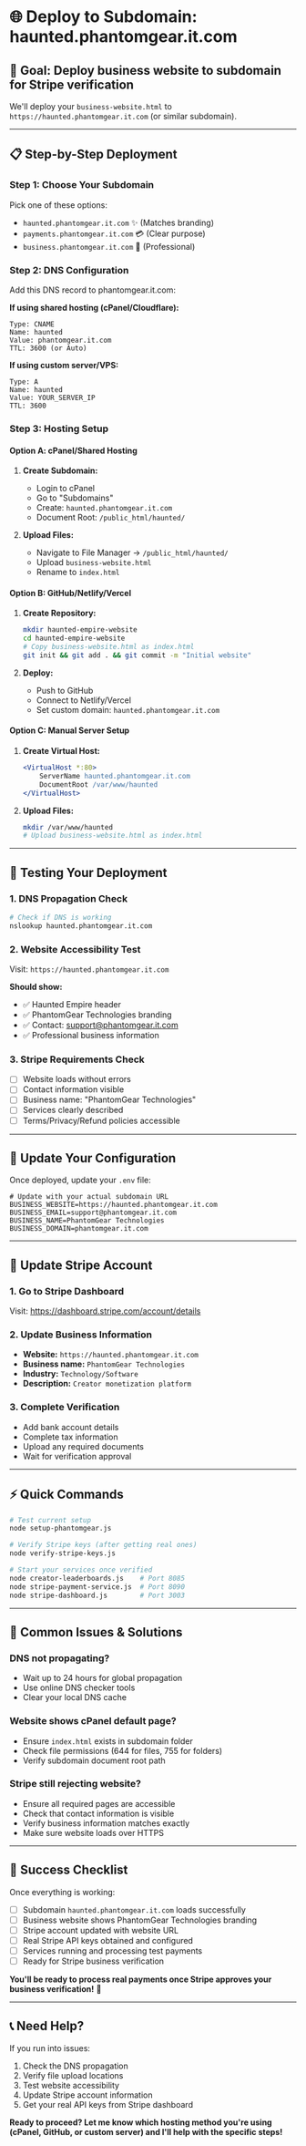 # 🌐 Deploy to Subdomain: haunted.phantomgear.it.com

## 🎯 Goal: Deploy business website to subdomain for Stripe verification

We'll deploy your `business-website.html` to `https://haunted.phantomgear.it.com` (or similar subdomain).

---

## 📋 Step-by-Step Deployment

### Step 1: Choose Your Subdomain
Pick one of these options:
- `haunted.phantomgear.it.com` ✨ (Matches branding)
- `payments.phantomgear.it.com` 💳 (Clear purpose)
- `business.phantomgear.it.com` 🏢 (Professional)

### Step 2: DNS Configuration

Add this DNS record to phantomgear.it.com:

**If using shared hosting (cPanel/Cloudflare):**
```
Type: CNAME
Name: haunted
Value: phantomgear.it.com
TTL: 3600 (or Auto)
```

**If using custom server/VPS:**
```
Type: A
Name: haunted  
Value: YOUR_SERVER_IP
TTL: 3600
```

### Step 3: Hosting Setup

#### Option A: cPanel/Shared Hosting
1. **Create Subdomain:**
   - Login to cPanel
   - Go to "Subdomains"
   - Create: `haunted.phantomgear.it.com`
   - Document Root: `/public_html/haunted/`

2. **Upload Files:**
   - Navigate to File Manager → `/public_html/haunted/`
   - Upload `business-website.html`
   - Rename to `index.html`

#### Option B: GitHub/Netlify/Vercel
1. **Create Repository:**
   ```bash
   mkdir haunted-empire-website
   cd haunted-empire-website
   # Copy business-website.html as index.html
   git init && git add . && git commit -m "Initial website"
   ```

2. **Deploy:**
   - Push to GitHub
   - Connect to Netlify/Vercel
   - Set custom domain: `haunted.phantomgear.it.com`

#### Option C: Manual Server Setup
1. **Create Virtual Host:**
   ```apache
   <VirtualHost *:80>
       ServerName haunted.phantomgear.it.com
       DocumentRoot /var/www/haunted
   </VirtualHost>
   ```

2. **Upload Files:**
   ```bash
   mkdir /var/www/haunted
   # Upload business-website.html as index.html
   ```

---

## 🧪 Testing Your Deployment

### 1. DNS Propagation Check
```bash
# Check if DNS is working
nslookup haunted.phantomgear.it.com
```

### 2. Website Accessibility Test
Visit: `https://haunted.phantomgear.it.com`

**Should show:**
- ✅ Haunted Empire header
- ✅ PhantomGear Technologies branding  
- ✅ Contact: support@phantomgear.it.com
- ✅ Professional business information

### 3. Stripe Requirements Check
- [ ] Website loads without errors
- [ ] Contact information visible
- [ ] Business name: "PhantomGear Technologies"
- [ ] Services clearly described
- [ ] Terms/Privacy/Refund policies accessible

---

## 🔧 Update Your Configuration

Once deployed, update your `.env` file:

```env
# Update with your actual subdomain URL
BUSINESS_WEBSITE=https://haunted.phantomgear.it.com
BUSINESS_EMAIL=support@phantomgear.it.com
BUSINESS_NAME=PhantomGear Technologies
BUSINESS_DOMAIN=phantomgear.it.com
```

---

## 🏢 Update Stripe Account

### 1. Go to Stripe Dashboard
Visit: https://dashboard.stripe.com/account/details

### 2. Update Business Information
- **Website:** `https://haunted.phantomgear.it.com`
- **Business name:** `PhantomGear Technologies`
- **Industry:** `Technology/Software`
- **Description:** `Creator monetization platform`

### 3. Complete Verification
- Add bank account details
- Complete tax information  
- Upload any required documents
- Wait for verification approval

---

## ⚡ Quick Commands

```bash
# Test current setup
node setup-phantomgear.js

# Verify Stripe keys (after getting real ones)
node verify-stripe-keys.js

# Start your services once verified
node creator-leaderboards.js    # Port 8085
node stripe-payment-service.js  # Port 8090  
node stripe-dashboard.js        # Port 3003
```

---

## 🚨 Common Issues & Solutions

### DNS not propagating?
- Wait up to 24 hours for global propagation
- Use online DNS checker tools
- Clear your local DNS cache

### Website shows cPanel default page?
- Ensure `index.html` exists in subdomain folder
- Check file permissions (644 for files, 755 for folders)
- Verify subdomain document root path

### Stripe still rejecting website?
- Ensure all required pages are accessible
- Check that contact information is visible
- Verify business information matches exactly
- Make sure website loads over HTTPS

---

## 🎉 Success Checklist

Once everything is working:

- [ ] Subdomain `haunted.phantomgear.it.com` loads successfully
- [ ] Business website shows PhantomGear Technologies branding
- [ ] Stripe account updated with website URL
- [ ] Real Stripe API keys obtained and configured
- [ ] Services running and processing test payments
- [ ] Ready for Stripe business verification

**You'll be ready to process real payments once Stripe approves your business verification!** 🚀

---

## 📞 Need Help?

If you run into issues:
1. Check the DNS propagation
2. Verify file upload locations
3. Test website accessibility
4. Update Stripe account information
5. Get your real API keys from Stripe dashboard

**Ready to proceed? Let me know which hosting method you're using (cPanel, GitHub, or custom server) and I'll help with the specific steps!**
